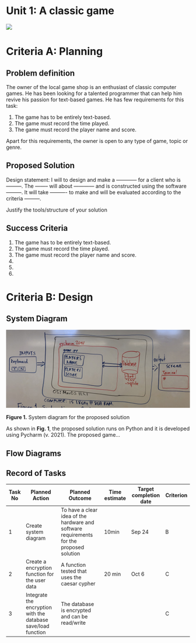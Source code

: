 # Unit 1: A classic game 
![](game.gif)

# Criteria A: Planning

## Problem definition

The owner of the local game shop is an enthusiast of classic computer games. He has been looking for a talented programmer that can help him revive his passion for text-based games. He has few requirements for this task:

1. The game has to be entirely text-based.
2. The game must record the time played.
3. The game must record the player name and score.

Apart for this requirements, the owner is open to any type of game, topic or genre.

## Proposed Solution

Design statement:
I will to design and make a ———— for a client who is ———. The ——– will about ———— and is constructed using the software ———. It will take  ———- to make and will be evaluated according to the criteria ———.

Justify the tools/structure of your solution

## Success Criteria
1. The game has to be entirely text-based.
2. The game must record the time played.
3. The game must record the player name and score.
4.
5.
6.

# Criteria B: Design

## System Diagram
![](IMG_0153.jpg)

**Figure 1.** System diagram for the proposed solution

As shown in **Fig. 1**, the proposed solution runs on Python and it is developed using Pycharm (v. 2021). The proposed game...

## Flow Diagrams

## Record of Tasks
| Task No | Planned Action                                                | Planned Outcome                                                                          | Time estimate | Target completion date | Criterion |
|---------|---------------------------------------------------------------|------------------------------------------------------------------------------------------|---------------|------------------------|-----------|
| 1       | Create system diagram                                         | To have a clear idea of the hardware and software requirements for the proposed solution | 10min         | Sep 24                 | B         |
| 2       | Create a encryption function for the user data                | A function tested that uses the caesar cypher                                            | 20 min        | Oct 6                  | C         |
| 3       | Integrate the encryption with the database save/load function | The database is encrypted and can be read/write                                          |               |                        | C         |
